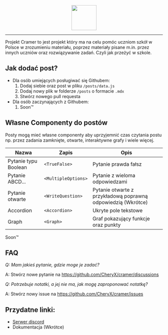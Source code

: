 <div style="text-align: center;">
    <img src="https://user-images.githubusercontent.com/58445363/176503322-79130a6e-d093-44c3-9f3c-6129c833b69e.png" height="80" />
</div>

--- 

Projekt Cramer to jest projekt który ma na celu pomóc uczniom szkół w Polsce w zrozumieniu materiału, poprzez materiały pisane m.in. przez innych uczniów oraz rozwiązywanie zadań. Czyli jak przeżyć w szkole.

## Jak dodać post?

* Dla osób umiejących posługiwać się Githubem:
    1. Dodaj siebie oraz post w pliku `/posts/data.js`
    2. Dodaj nowy plik w folderze `/posts` o formacie `.mdx`
    3. Stwórz nowego pull requesta
* Dla osób zaczynających z Githubem:
    1. Soon™

## Własne Componenty do postów

Posty mogą mieć własne componenty aby uprzyjemnić czas czytania postu np. przez zadania zamknięte, otwarte, interaktywne grafy i wiele więcej.

Nazwa | Zapis | Opis
-|-|-
Pytanie typu Boolean | `<TrueFalse>` | Pytanie prawda fałsz
Pytanie ABCD... | `<MultipleOptions>` | Pytanie z wieloma odpowiedzami
Pytanie otwarte | `<WriteQuestion>` | Pytanie otwarte z przykładową poprawną odpowiedzią (Wkrótce)
Accordion | `<Accordion>` | Ukryte pole tekstowe
Graph | `<Graph>` | Graf pokazujący funkcje oraz punkty
Soon™

## FAQ

*Q: Mam jakieś pytanie, gdzie moge je zadać?*

A: Stwórz nowe pytanie na https://github.com/CheryX/cramer/discussions


*Q: Potrzebuje notatki, a jej nie ma, jak mogę zaproponować notatkę?*

A: Stwórz nowy issue na https://github.com/CheryX/cramer/issues

## Przydatne linki:
* [Serwer discord](https://discord.gg/gHBzHTr6JD)
* Dokumentacja (Wkrótce)
